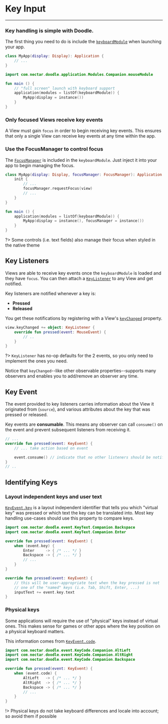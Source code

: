 # Key Input
-----------

### Key handling is simple with Doodle.

The first thing you need to do is include the [`keyboardModule`](https://github.com/pusolito/doodle/blob/master/Browser/src/jsMain/kotlin/com/nectar/doodle/application/Modules.kt#L59)
when launching your app.

```kotlin
class MyApp(display: Display): Application {
    // ...
}
```
```kotlin
import com.nectar.doodle.application.Modules.Companion.mouseModule

fun main () {
    // "full screen" launch with keyboard support
    application(modules = listOf(keyboardModule)) {
        MyApp(display = instance())
    }
}
```

### Only focused Views receive key events

A View must gain `focus` in order to begin receiving key events. This ensures that only a single View
can receive key events at any time within the app.

### Use the FocusManager to control focus

The [`FocusManager`](https://github.com/pusolito/doodle/blob/master/Core/src/commonMain/kotlin/com/nectar/doodle/focus/FocusManager.kt#L9)
is included in the `keyboardModule`. Just inject it into your app to begin managing the focus.

```kotlin
class MyApp(display: Display, focusManager: FocusManager): Application {
    init {
        // ...
        focusManager.requestFocus(view)
        // ...
    }
}

fun main () {
    application(modules = listOf(keyboardModule)) {
        MyApp(display = instance(), focusManager = instance())
    }
}
```

?> Some controls (i.e. text fields) also manage their focus when styled in the native theme

## Key Listeners

Views are able to receive key events once the `keyboardModule` is loaded and they have `focus`. You can
then attach a [`KeyListener`](https://github.com/pusolito/doodle/blob/master/Core/src/commonMain/kotlin/com/nectar/doodle/event/KeyListener.kt#L4)
to any View and get notified.

Key listeners are notified whenever a key is:
- **Pressed**
- **Released**

You get these notifications by registering with a View's [`keyChanged`](https://github.com/pusolito/doodle/blob/master/Core/src/commonMain/kotlin/com/nectar/doodle/core/View.kt#L299)
property.

```kotlin
view.keyChanged += object: KeyListener {
    override fun pressed(event: MouseEvent) {
        // ..
    }
}
```

?> `KeyListener` has no-op defaults for the 2 events, so you only need to implement the ones you need.

Notice that `keyChanged`--like other observable properties--supports many observers and enables you to add/remove
an observer any time.

## Key Event

The event provided to key listeners carries information about the View it originated from (`source`), and
various attributes about the key that was pressed or released.

Key events are **consumable**. This means any observer can call `consume()` on the event and prevent subsequent
listeners from receiving it.

```kotlin
// ...
override fun pressed(event: KeyEvent) {
    // ... take action based on event

    event.consume() // indicate that no other listeners should be notified
}
// ..
```

## Identifying Keys

### Layout independent keys and user text

[`KeyEvent.key`](https://github.com/pusolito/doodle/blob/master/Core/src/commonMain/kotlin/com/nectar/doodle/event/KeyEvent.kt#L211)
is a layout independent identifier that tells you which "virtual key" was pressed or which text the key can be translated into.
Most key handling use-cases should use this property to compare keys.

```kotlin
import com.nectar.doodle.event.KeyText.Companion.Backspace
import com.nectar.doodle.event.KeyText.Companion.Enter

override fun pressed(event: KeyEvent) {
    when (event.key) {
        Enter     -> { /* ... */ }
        Backspace -> { /* ... */ }
        // ...
    }
}
```
```kotlin
override fun pressed(event: KeyEvent) {
    // this will be user-appropriate text when the key pressed is not
    // one of the "named" keys (i.e. Tab, Shift, Enter, ...)
    inputText += event.key.text
}
```
### Physical keys

Some applications will require the use of "physical" keys instead of virtual ones. This makes sense for games or other apps
where the key position on a physical keyboard matters.

This information comes from [`KeyEvent.code`](https://github.com/pusolito/doodle/blob/master/Core/src/commonMain/kotlin/com/nectar/doodle/event/KeyEvent.kt#L211).

```kotlin
import com.nectar.doodle.event.KeyCode.Companion.AltLeft
import com.nectar.doodle.event.KeyCode.Companion.AltRight
import com.nectar.doodle.event.KeyCode.Companion.Backspace 

override fun pressed(event: KeyEvent) {
    when (event.code) {
        AltLeft   -> { /* ... */ }
        AltRight  -> { /* ... */ }
        Backspace -> { /* ... */ }
        // ...
    }
}
```

!> Physical keys do not take keyboard differences and locale into account; so avoid them if possible
